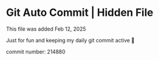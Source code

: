 # Git Auto Commit | Hidden File

This file was added Feb 12, 2025

Just for fun and keeping my daily git commit active 🤪

commit number: 214880
